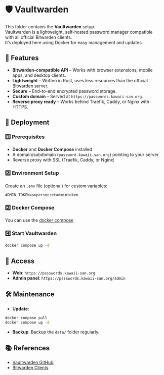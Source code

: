 # 🛡️ Vaultwarden

This folder contains the **Vaultwarden** setup.  
Vaultwarden is a lightweight, self-hosted password manager compatible with all official Bitwarden clients.  
It’s deployed here using Docker for easy management and updates.

## 📜 Features
- **Bitwarden-compatible API** – Works with browser extensions, mobile apps, and desktop clients.
- **Lightweight** – Written in Rust, uses less resources than the official Bitwarden server.
- **Secure** – End-to-end encrypted password storage.
- **Custom domain** – Served at `https://passwords.kawaii-san.org`.
- **Reverse proxy ready** – Works behind Traefik, Caddy, or Nginx with HTTPS.

## 🚀 Deployment

### 1️⃣ Prerequisites
- **Docker** and **Docker Compose** installed
- A domain/subdomain (`password.kawaii-san.org`) pointing to your server
- Reverse proxy with SSL (Traefik, Caddy, or Nginx)

### 2️⃣ Environment Setup
Create an `.env` file (optional) for custom variables:
```env
ADMIN_TOKEN=supersecretadmintoken
```
### 2️⃣ Docker Compose
You can use the [docker compose](./docker-compose.yml)

### 4️⃣ Start Vaultwarden
```bash
docker compose up -d
```

## 🔑 Access
- **Web**: `https://passwords.kawaii-san.org`
- **Admin panel**: `https://passwords.kawaii-san.org/admin`

## 🛠️ Maintenance
- **Update**:
```bash
docker compose pull
docker compose up -d
```
- **Backup**:
Backup the `data/` folder regularly.

## 📚 References
- [Vaultwarden GitHub](https://github.com/dani-garcia/vaultwarden)
- [Bitwarden Clients](https://bitwarden.com/download/)
